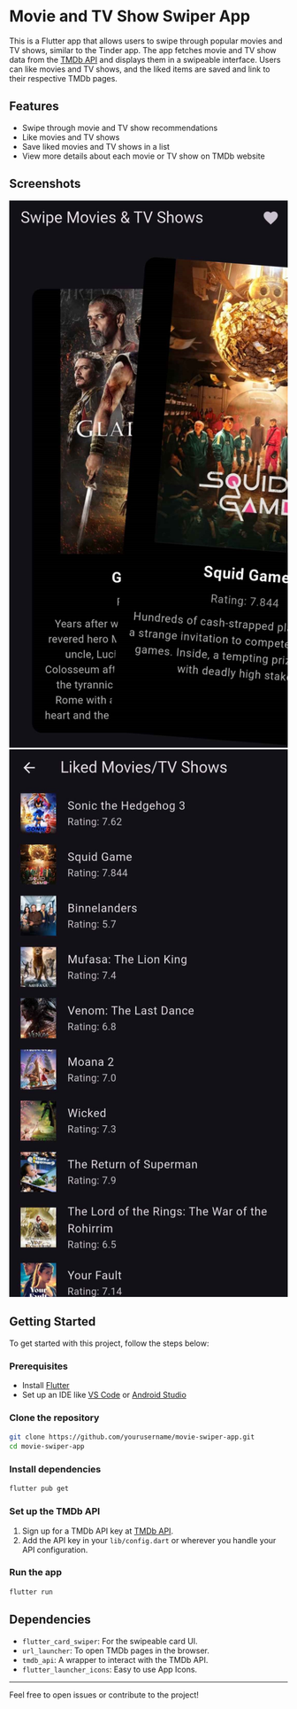 # Movie and TV Show Swiper App

This is a Flutter app that allows users to swipe through popular movies and TV shows, similar to the Tinder app. The app fetches movie and TV show data from the [TMDb API](https://www.themoviedb.org/) and displays them in a swipeable interface. Users can like movies and TV shows, and the liked items are saved and link to their respective TMDb pages.

## Features

- Swipe through movie and TV show recommendations
- Like movies and TV shows
- Save liked movies and TV shows in a list
- View more details about each movie or TV show on TMDb website

## Screenshots

![App Screenshot 1](assets/screenshots/movie_select1.jpg)
![App Screenshot 2](assets/screenshots/movie_select2.jpg)

## Getting Started

To get started with this project, follow the steps below:

### Prerequisites

- Install [Flutter](https://flutter.dev/docs/get-started/install)
- Set up an IDE like [VS Code](https://code.visualstudio.com/) or [Android Studio](https://developer.android.com/studio)

### Clone the repository

```bash
git clone https://github.com/yourusername/movie-swiper-app.git
cd movie-swiper-app
```

### Install dependencies

```bash
flutter pub get
```

### Set up the TMDb API

1. Sign up for a TMDb API key at [TMDb API](https://www.themoviedb.org/settings/api).
2. Add the API key in your `lib/config.dart` or wherever you handle your API configuration.

### Run the app

```bash
flutter run
```

## Dependencies

- `flutter_card_swiper`: For the swipeable card UI.
- `url_launcher`: To open TMDb pages in the browser.
- `tmdb_api`: A wrapper to interact with the TMDb API.
- `flutter_launcher_icons`: Easy to use App Icons.

---

Feel free to open issues or contribute to the project!
